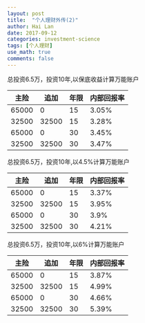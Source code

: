```yaml
---
layout: post
title:  "个人理财外传(2)"
author: Hai Lan
date: 2017-09-12
categories: investment-science
tags: [个人理财]
use_math: true
comments: false
---
```


总投资6.5万，投资10年,以保底收益计算万能账户

主险 | 追加 | 年限| 内部回报率
-----|------|-----|--------
65000|0  | 15 |3.05%
32500| 32500 | 15| 3.28%
65000|0 | 30 | 3.45%
32500|32500|30|3.47%

总投资6.5万，投资10年,以4.5%计算万能账户

主险 | 追加 | 年限| 内部回报率
-----|------|-----|--------
65000|0  | 15 |3.37%
32500| 32500 | 15| 3.95%
65000|0 | 30 | 3.9%
32500|32500|30|4.21%

总投资6.5万，投资10年,以6%计算万能账户

主险 | 追加 | 年限| 内部回报率
-----|------|-----|--------
65000|0  | 15 |3.87%
32500| 32500 | 15| 4.99%
65000|0 | 30 | 4.66%
32500|32500|30|5.39%
